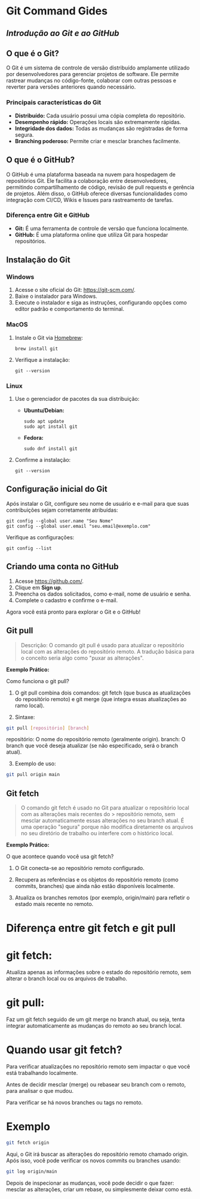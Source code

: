 # Git Command Gides

## _Introdução ao Git e ao GitHub_

## O que é o Git?

O Git é um sistema de controle de versão distribuído amplamente utilizado por desenvolvedores para gerenciar projetos de software. Ele permite rastrear mudanças no código-fonte, colaborar com outras pessoas e reverter para versões anteriores quando necessário.

### Principais características do Git

- **Distribuído:** Cada usuário possui uma cópia completa do repositório.
- **Desempenho rápido:** Operações locais são extremamente rápidas.
- **Integridade dos dados:** Todas as mudanças são registradas de forma segura.
- **Branching poderoso:** Permite criar e mesclar branches facilmente.

## O que é o GitHub?

O GitHub é uma plataforma baseada na nuvem para hospedagem de repositórios Git. Ele facilita a colaboração entre desenvolvedores, permitindo compartilhamento de código, revisão de pull requests e gerência de projetos. Além disso, o GitHub oferece diversas funcionalidades como integração com CI/CD, Wikis e Issues para rastreamento de tarefas.

### Diferença entre Git e GitHub

- **Git:** É uma ferramenta de controle de versão que funciona localmente.
- **GitHub:** É uma plataforma online que utiliza Git para hospedar repositórios.

## Instalação do Git

### Windows

1. Acesse o site oficial do Git: https://git-scm.com/.
2. Baixe o instalador para Windows.
3. Execute o instalador e siga as instruções, configurando opções como editor padrão e comportamento do terminal.

### MacOS

1. Instale o Git via [Homebrew](https://brew.sh/):

   ```
   brew install git
   ```

2. Verifique a instalação:

   ```
   git --version
   ```

### Linux

1. Use o gerenciador de pacotes da sua distribuição:

   - **Ubuntu/Debian:**

     ```
     sudo apt update
     sudo apt install git
     ```

   - **Fedora:**

     ```
     sudo dnf install git
     ```

2. Confirme a instalação:

   ```
   git --version
   ```

## Configuração inicial do Git

Após instalar o Git, configure seu nome de usuário e e-mail para que suas contribuições sejam corretamente atribuídas:

```
git config --global user.name "Seu Nome"
git config --global user.email "seu.email@exemplo.com"
```

Verifique as configurações:

```
git config --list
```

## Criando uma conta no GitHub

1. Acesse https://github.com/.
2. Clique em **Sign up**.
3. Preencha os dados solicitados, como e-mail, nome de usuário e senha.
4. Complete o cadastro e confirme o e-mail.

Agora você está pronto para explorar o Git e o GitHub!

## Git pull 


> Descrição: O comando git pull é usado para atualizar o repositório local
> com as alterações do repositório remoto. A tradução básica para o conceito 
> seria algo como "puxar as alterações". 

**Exemplo Prático:** 

Como funciona o git pull?
1. O git pull combina dois comandos: git fetch (que busca as atualizações do repositório remoto) e git merge (que integra essas atualizações ao ramo local).


2. Sintaxe:
```sh
git pull [repositório] [branch]
```
repositório: O nome do repositório remoto (geralmente origin).
branch: O branch que você deseja atualizar (se não especificado, será o branch atual).


3. Exemplo de uso:
```sh
git pull origin main
```

## Git fetch


> O comando git fetch é usado no Git para atualizar o repositório local com as alterações mais recentes do  > repositório remoto, sem mesclar automaticamente essas alterações no seu branch atual. É uma operação "segura" porque não modifica diretamente os arquivos no seu diretório de trabalho ou interfere com o histórico local.

**Exemplo Prático:**

O que acontece quando você usa git fetch?

1. O Git conecta-se ao repositório remoto configurado.

2. Recupera as referências e os objetos do repositório remoto (como commits, branches) que ainda não estão disponíveis localmente.

3. Atualiza os branches remotos (por exemplo, origin/main) para refletir o estado mais recente no remoto.

# Diferença entre git fetch e git pull

# git fetch: 

Atualiza apenas as informações sobre o estado do repositório remoto, sem alterar o branch local ou os arquivos de trabalho.

# git pull: 

Faz um git fetch seguido de um git merge no branch atual, ou seja, tenta integrar automaticamente as mudanças do remoto ao seu branch local.

# Quando usar git fetch?

Para verificar atualizações no repositório remoto sem impactar o que você está trabalhando localmente.

Antes de decidir mesclar (merge) ou rebasear seu branch com o remoto, para analisar o que mudou.

Para verificar se há novos branches ou tags no remoto.

# Exemplo

```sh
git fetch origin
```
Aqui, o Git irá buscar as alterações do repositório remoto chamado origin. Após isso, você pode verificar os novos commits ou branches usando:

```sh
git log origin/main
```
Depois de inspecionar as mudanças, você pode decidir o que fazer: mesclar as alterações, criar um rebase, ou simplesmente deixar como está.


